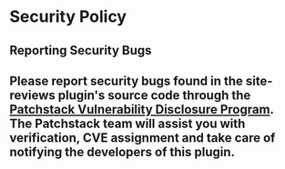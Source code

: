 # Security Policy  
  
## Reporting Security Bugs  
  
Please report security bugs found in the site-reviews plugin's source code through the [Patchstack Vulnerability Disclosure Program](https://patchstack.com/database/vdp/heartbeat-control). The Patchstack team will assist you with verification, CVE assignment and take care of notifying the developers of this plugin.
---